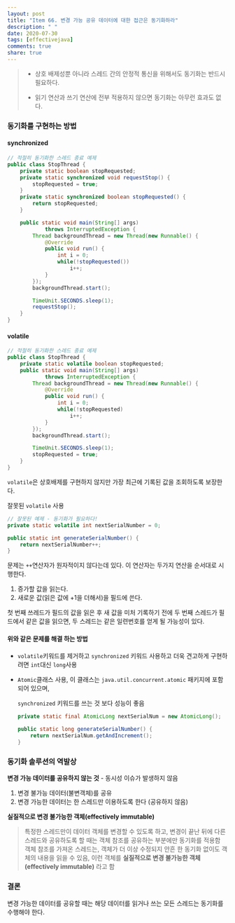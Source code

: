 ```yaml
---
layout: post
title: "Item 66. 변경 가능 공유 데이터에 대한 접근은 동기화하라"
description: " "
date: 2020-07-30
tags: [effectivejava]
comments: true
share: true
---
```



>
> - 상호 배제성뿐 아니라 스레드 간의 안정적 통신을 위해서도 동기화는 반드시 필요하다.
>
> - 읽기 연산과 쓰기 연산에 전부 적용하지 않으면 동기화는 아무런 효과도 없다.
>

### 동기화를 구현하는 방법


#### synchronized

```java
// 적절히 동기화한 스레드 종료 예제
public class StopThread {
    private static boolean stopRequested;
    private static synchronized void requestStop() {
        stopRequested = true;
    }
    private static synchronized boolean stopRequested() {
        return stopRequested;
    }

    public static void main(String[] args)
            throws InterruptedException {
        Thread backgroundThread = new Thread(new Runnable() {
            @Override
            public void run() {
                int i = 0;
                while(!stopRequested())
                    i++;
            }
        });
        backgroundThread.start();

        TimeUnit.SECONDS.sleep(1);
        requestStop();
    }
}
```


#### volatile

```java
// 적절히 동기화한 스레드 종료 예제
public class StopThread {
    private static volatile boolean stopRequested;
    public static void main(String[] args)
            throws InterruptedException {
        Thread backgroundThread = new Thread(new Runnable() {
            @Override
            public void run() {
                int i = 0;
                while(!stopRequested)
                    i++;
            }
        });
        backgroundThread.start();

        TimeUnit.SECONDS.sleep(1);
        stopRequested = true;
    }
}
```

```volatile```은 상호배제를 구현하지 않지만 가장 최근에 기록된 값을 조회하도록 보장한다.

잘못된 ```volatile``` 사용
```java
// 잘못된 예제 - 동기화가 필요하다!
private static volatile int nextSerialNumber = 0;

public static int generateSerialNumber() {
    return nextSerialNumber++;
}
```
문제는 ```++```연산자가 원자적이지 않다는데 있다. 이 연산자는 두가지 연산을 순서대로 시행한다.
1. 증가할 값을 읽는다.
2. 새로운 값(읽은 값에 +1을 더해서)을 필드에 쓴다.

첫 번째 쓰레드가 필드의 값을 읽은 후 새 값을 미처 기록하기 전에 두 번째 스레드가 필드에서 같은 값을 읽으면,
두 스레드는 같은 일련번호를 얻게 될 가능성이 있다.


#### 위와 같은 문제를 해결 하는 방법
- ```volatile```키워드를 제거하고 ```synchronized``` 키워드 사용하고 더욱 견고하게 구현하려면 ```int```대신 ```long```사용
- ```Atomic```클래스 사용, 이 클래스는 ```java.util.concurrent.atomic``` 패키지에 포함되어 있으며,
 
   ```synchronized``` 키워드를 쓰는 것 보다 성능이 좋음
   ```java
   private static final AtomicLong nextSerialNum = new AtomicLong();
    
   public static long generateSerialNumber() {
       return nextSerialNum.getAndIncrement();
   }
   ``` 

### 동기화 솔루션의 역발상

__변경 가능 데이터를 공유하지 않는 것__ - 동시성 이슈가 발생하지 않음

1. 변경 불가능 데이터(불변객체)를 공유
2. 변경 가능한 데이터는 한 스레드만 이용하도록 한다 (공유하지 않음)

__실질적으로 변경 불가능한 객체(effectively immutable)__
 
  > 특정한 스레드만이 데이터 객체를 변경할 수 있도록 하고, 변경이 끝난 뒤에 다른 스레드와 공유하도록 할 때는 객체 참조를 공유하는 부분에만 동기화를 적용함
  > 객체 참조를 가져온 스레드는, 객체가 더 이상 수정되지 안흔 한 동기화 없이도 객체의 내용을 읽을 수 있음, 
  > 이런 객체를 __실질적으로 변경 불가능한 객체(effectively immutable)__ 라고 함
  

### 결론
변경 가능한 데이터를 공유할 때는 해당 데이터를 읽거나 쓰는 모든 스레드는 동기화를 수행해야 한다.

